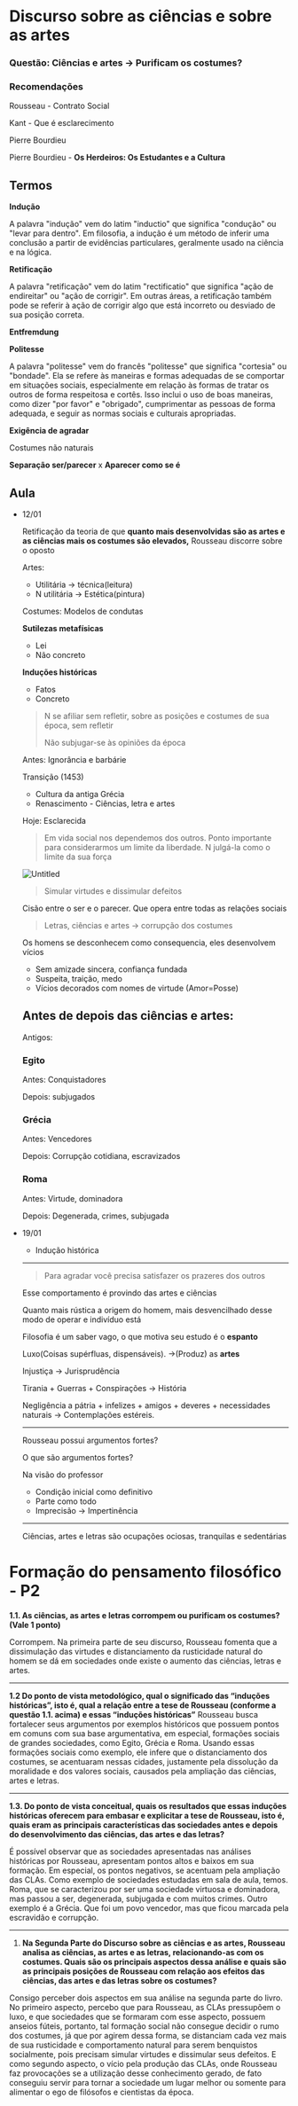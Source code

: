 # Discurso sobre as ciências e sobre as artes

### Questão: Ciências e artes → Purificam os costumes?

### Recomendações

Rousseau - Contrato Social

Kant - Que é esclarecimento

Pierre Bourdieu

Pierre Bourdieu - **Os Herdeiros: Os Estudantes e a Cultura** 

## Termos

**Indução**

A palavra "indução" vem do latim "inductio" que significa "condução" ou "levar para dentro". Em filosofia, a indução é um método de inferir uma conclusão a partir de evidências particulares, geralmente usado na ciência e na lógica.

**Retificação**

A palavra "retificação" vem do latim "rectificatio" que significa "ação de endireitar" ou "ação de corrigir". Em outras áreas, a retificação também pode se referir à ação de corrigir algo que está incorreto ou desviado de sua posição correta.

**Entfremdung**

**Politesse**

A palavra "politesse" vem do francês "politesse" que significa "cortesia" ou "bondade". Ela se refere às maneiras e formas adequadas de se comportar em situações sociais, especialmente em relação às formas de tratar os outros de forma respeitosa e cortês. Isso inclui o uso de boas maneiras, como dizer "por favor" e "obrigado", cumprimentar as pessoas de forma adequada, e seguir as normas sociais e culturais apropriadas.

**Exigência de agradar**

Costumes não naturais

**Separação ser/parecer** x **Aparecer como se é**

## Aula

- 12/01
    
    Retificação da teoria de que **quanto mais desenvolvidas são as artes e as ciências mais os costumes são elevados,** Rousseau discorre sobre o oposto
    
    Artes: 
    
    - Utilitária → técnica(leitura)
    - N utilitária → Estética(pintura)
    
    Costumes: Modelos de condutas
    
    **Sutilezas metafísicas** 
    
    - Lei
    - Não concreto
    
    **Induções históricas**
    
    - Fatos
    - Concreto
    
    > N se afiliar sem refletir, sobre as posições e costumes de sua época, sem refletir
    > 
    > 
    > Não subjugar-se às opiniões da época
    > 
    
    Antes: Ignorância e barbárie
    
    Transição (1453)
    
    - Cultura da antiga Grécia
    - Renascimento - Ciências, letra e artes
    
    Hoje: Esclarecida
    
    > Em vida social nos dependemos dos outros. Ponto importante para considerarmos um limite da liberdade. N julgá-la como o limite da sua força
    > 
    
    ![Untitled](Discurso%20sobre%20as%20cie%CC%82ncias%20e%20sobre%20as%20artes%2080481f4bc1034f948506359c004481d7/Untitled.png)
    
    > Simular virtudes e dissimular defeitos
    > 
    
    Cisão entre o ser e o parecer. Que opera entre todas as relações sociais
    
    > Letras, ciências e artes → corrupção dos costumes
    > 
    
    Os homens se desconhecem como consequencia, eles desenvolvem vícios
    
    - Sem amizade sincera, confiança fundada
    - Suspeita, traição, medo
    - Vícios decorados com nomes de virtude (Amor=Posse)
    
    ## Antes de depois das ciências e artes:
    
    Antigos:
    
    ### Egito
    
    Antes: Conquistadores
    
    Depois: subjugados
    
    ### Grécia
    
    Antes: Vencedores
    
    Depois: Corrupção cotidiana, escravizados
    
    ### Roma
    
    Antes: Virtude, dominadora
    
    Depois: Degenerada, crimes, subjugada
    
- 19/01
    - Indução histórica
    
    ---
    
    > Para agradar você precisa satisfazer os prazeres dos outros
    > 
    
    Esse comportamento é provindo das artes e ciências
    
    Quanto mais rústica a origem do homem, mais desvencilhado desse modo de operar e indivíduo está
    
    Filosofia é um saber vago, o que motiva seu estudo é o **************espanto**************
    
    Luxo(Coisas supérfluas, dispensáveis). →(Produz) as **artes**
    
    Injustiça → Jurisprudência
    
    Tirania + Guerras + Conspirações → História
    
    Negligência a pátria + infelizes + amigos + deveres + necessidades naturais → Contemplações estéreis.
    
    ---
    
    Rousseau possui argumentos fortes?
    
    O que são argumentos fortes?
    
    Na visão do professor
    
    - Condição inicial como definitivo
    - Parte como todo
    - Imprecisão → Impertinência
    
    ---
    
    Ciências, artes e letras são ocupações ociosas, tranquilas e sedentárias

# Formação do pensamento filosófico - P2

**1.1. As ciências, as artes e letras corrompem ou purificam os costumes? (Vale 1 ponto)**

Corrompem. Na primeira parte de seu discurso, Rousseau fomenta que a dissimulação das virtudes e distanciamento da rusticidade natural do homem se dá em sociedades onde existe o aumento das ciências, letras e artes. 

---

**1.2 Do ponto de vista metodológico, qual o significado das “induções históricas”, isto é,
qual a relação entre a tese de Rousseau (conforme a questão 1.1. acima) e essas “induções históricas”**
Rousseau busca fortalecer seus argumentos por exemplos históricos que possuem pontos em comuns com sua base argumentativa, em especial, formações sociais de grandes sociedades, como Egito, Grécia e Roma. Usando essas formações sociais como exemplo, ele infere que o distanciamento dos costumes, se acentuaram nessas cidades, justamente pela dissolução da moralidade e dos valores sociais, causados pela ampliação das ciências, artes e letras.

---

**1.3. Do ponto de vista conceitual, quais os resultados que essas induções históricas
oferecem para embasar e explicitar a tese de Rousseau, isto é, quais eram as principais características das sociedades antes e depois do desenvolvimento das ciências, das artes e das letras?**

É possível observar que as sociedades apresentadas nas análises históricas por Rousseau, apresentam pontos altos e baixos em sua formação. Em especial, os pontos negativos, se acentuam pela ampliação das CLAs. Como exemplo de sociedades estudadas em sala de aula, temos. Roma, que se caracterizou por ser uma sociedade virtuosa e dominadora, mas passou a ser, degenerada, subjugada e com muitos crimes.
Outro exemplo é a Grécia. Que foi um povo vencedor, mas que ficou marcada pela escravidão e corrupção.

---

1. **Na Segunda Parte do Discurso sobre as ciências e as artes, Rousseau analisa as ciências, as
artes e as letras, relacionando-as com os costumes. Quais são os principais aspectos dessa análise e quais são as principais posições de Rousseau com relação aos efeitos das ciências, das artes e das letras sobre os costumes?**

Consigo perceber dois aspectos em sua análise na segunda parte do livro. No primeiro aspecto, percebo que para Rousseau, as CLAs pressupõem o luxo, e que sociedades que se formaram com esse aspecto, possuem anseios fúteis, portanto, tal formação social não consegue decidir o rumo dos costumes, já que por agirem dessa forma, se distanciam cada vez mais de sua rusticidade e comportamento natural para serem benquistos socialmente, pois precisam simular virtudes e dissimular seus defeitos. E como segundo aspecto, o vício pela produção das CLAs, onde Rousseau faz provocações se a utilização desse conhecimento gerado, de fato conseguiu servir para tornar a sociedade um lugar melhor ou somente para alimentar o ego de filósofos e cientistas da época.